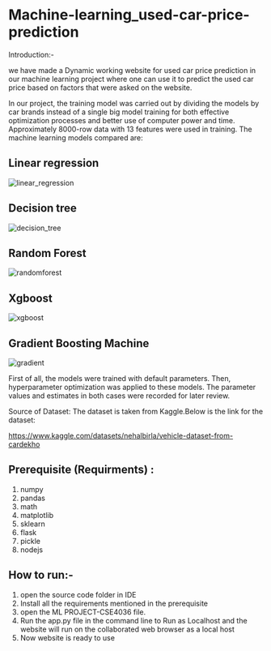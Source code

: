 # Machine-learning_used-car-price-prediction

Introduction:-

we have made a  Dynamic working website for used car price prediction in our machine learning project where one can use it to predict the used car price based on factors that were asked on the website.

In our project, the training model was carried out by dividing the models by car brands instead of a single big model training for both effective optimization processes and better use of computer power and time. Approximately 8000-row data with 13 features were used in training. The machine learning models compared are:

## Linear regression

![linear_regression](https://user-images.githubusercontent.com/84517279/206842541-b4a32e9e-b4e2-4545-b785-76653f8aa7a8.png)

## Decision tree

![decision_tree](https://user-images.githubusercontent.com/84517279/206842566-1877a3e6-9c63-4db4-ac64-7159deadb3f8.png)

## Random Forest

![randomforest](https://user-images.githubusercontent.com/84517279/206842579-455056f1-d986-4423-8eb6-2797b062960e.png)

## Xgboost

![xgboost](https://user-images.githubusercontent.com/84517279/206842585-ad4c0e77-1453-4a7c-aafd-59b1189dae87.png)

## Gradient Boosting Machine

![gradient](https://user-images.githubusercontent.com/84517279/206842589-895d3aa5-444c-4f8a-be2a-d653dac96c54.png)

First of all, the models were trained with default parameters. Then, hyperparameter optimization was applied to these models. The parameter values ​​and estimates in both cases were recorded for later review.

 


Source of Dataset: The dataset is taken from Kaggle.Below is the link for the dataset:

https://www.kaggle.com/datasets/nehalbirla/vehicle-dataset-from-cardekho



## Prerequisite (Requirments) :

1. numpy
2. pandas 
3. math
4. matplotlib
5. sklearn 
6. flask 
7. pickle
8. nodejs 



## How to run:-

1) open the source code folder in IDE 
2) Install all the requirements mentioned in the prerequisite 
3) open the ML PROJECT-CSE4036 file. 
4) Run the app.py file in the command line to Run as Localhost and the website will run on the collaborated web browser as a local host
5) Now website is ready to use  

